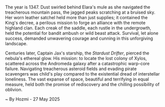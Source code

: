 
The year is 1347.  Dust swirled behind Elara's mule as she navigated the treacherous mountain pass, the jagged peaks scratching at a bruised sky.  Her worn leather satchel held more than just supplies; it contained the King's decree, a perilous mission to forge an alliance with the remote highland clan.  Each creak of the saddle, each rustle in the undergrowth, held the potential for bandit ambush or wild beast attack.  Survival, let alone success, demanded unwavering courage and cunning in this unforgiving landscape.

Centuries later, Captain Jax's starship, the *Stardust Drifter*, pierced the nebula's ethereal glow.  His mission: to locate the lost colony of Xylos, scattered across the Andromeda galaxy after a catastrophic warp-core failure.  Navigating treacherous asteroid fields and evading pirate scavengers was child's play compared to the existential dread of interstellar loneliness.  The vast expanse of space, beautiful and terrifying in equal measure, held both the promise of rediscovery and the chilling possibility of oblivion.

~ By Hozmi - 27 May 2025
